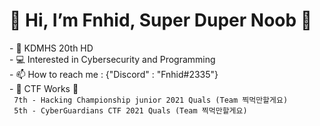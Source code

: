 <h1>👋 Hi, I’m Fnhid, Super Duper Noob 👶</h1>
- 🏫 KDMHS 20th HD <br>
- 💻 Interested in Cybersecurity and Programming <br>
- 📫 How to reach me : {"Discord" : "Fnhid#2335"} <br>
- 🚩 CTF Works 🚩<br>
<code> 7th - Hacking Championship junior 2021 Quals (Team 찍먹만할게요) </code><br>
<code> 5th - CyberGuardians CTF 2021 Quals (Team 찍먹만할게요) </code>

<!---
Fnhid/Fnhid is a ✨ special ✨ repository because its `README.md` (this file) appears on your GitHub profile.
You can click the Preview link to take a look at your changes.
--->
